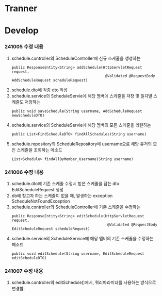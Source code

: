 # Tranner
# Develop 

### 241005 수정 내용
1. schedule.controller의 ScheduleController에 신규 스케줄을 생성하는
   ```
   public ResponseEntity<String> addSchedule(HttpServletRequest request,
                                              @Validated @RequestBody AddScheduleRequest scheduleRequest)
   ```
2. schedule.dto에 각종 dto 작성
3. schedule.service의 ScheduleServie에 해당 멤버에 스케줄을 저장 및 일자별 스케줄도 저장하는
   ```
   public void saveSchedule(String username, AddScheduleRequest newScheduleDTO)
   ```
4. schedule.service의 ScheduleServie에 해당 멤버의 모든 스케줄을 리턴하는
   ```
   public List<FindScheduleDTO> findAllSchedules(String username)
   ```
5. schedule.repository의 ScheduleRepository에 username으로 해당 유저의 모든 스케줄을 조회하는 메소드
   ```
   List<Schedule> findAllByMember_Username(String username)
   ```
### 241006 수정 내용
1. schedule.dto에 기존 스케줄 수정시 받은 스케줄을 담는 dto EditScheduleRequest 생성
2. db에 찾고자 하는 스케줄이 없을 때, 발생하는 exception ScheduleNotFoundException
3. schedule.controller의 ScheduleController에 기존 스케줄을 수정하는
   ```
   public ResponseEntity<String> editSchedule(HttpServletRequest request,
                                               @Validated @RequestBody EditScheduleRequest scheduleRequest)
   ```
4. schedule.service의 ScheduleService에 해당 멤버의 기존 스케줄을 수정하는 메소드
   ```
   public void editSchedule(String username, EditScheduleRequest editScheduleDTO)
   ```
### 241007 수정 내용
1. schedule.controller의 editSchedule()에서, 쿼리파라미터를 사용하는 방식으로 변경함.